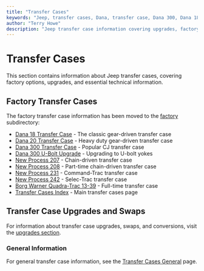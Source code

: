 ```yaml
---
title: "Transfer Cases"
keywords: "Jeep, transfer cases, Dana, transfer case, Dana 300, Dana 18, New Process, New Venture"
author: "Terry Howe"
description: "Jeep transfer case information covering upgrades, factory options, and essential information."
---
```

# Transfer Cases

This section contains information about Jeep transfer cases, covering factory options, upgrades, and essential technical information.

## Factory Transfer Cases

The factory transfer case information has been moved to the [factory](factory/) subdirectory:

  * [Dana 18 Transfer Case](factory/d18.md) \- The classic gear-driven transfer case
  * [Dana 20 Transfer Case](factory/d20.md) \- Heavy duty gear-driven transfer case
  * [Dana 300 Transfer Case](factory/d300.md) \- Popular CJ transfer case
  * [Dana 300 U-Bolt Upgrade](upgrades/d300ub.md) \- Upgrading to U-bolt yokes
  * [New Process 207](factory/np207.md) \- Chain-driven transfer case
  * [New Process 208](factory/np208.md) \- Part-time chain-driven transfer case
  * [New Process 231](factory/np231.md) \- Command-Trac transfer case
  * [New Process 242](factory/np242.md) \- Selec-Trac transfer case
  * [Borg Warner Quadra-Trac 13-39](factory/qtrac.md) \- Full-time transfer case
  * [Transfer Cases Index](factory/) \- Main transfer cases page

## Transfer Case Upgrades and Swaps

For information about transfer case upgrades, swaps, and conversions, visit the [upgrades section](upgrades/).

### General Information

For general transfer case information, see the [Transfer Cases General](general/) page.